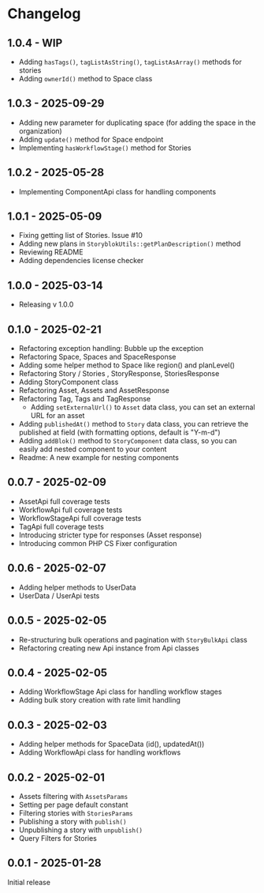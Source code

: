 # Changelog

## 1.0.4 - WIP
- Adding `hasTags()`, `tagListAsString()`, `tagListAsArray()` methods for stories
- Adding `ownerId()` method to Space class

## 1.0.3 - 2025-09-29
- Adding new parameter for duplicating space (for adding the space in the organization)
- Adding `update()` method for Space endpoint
- Implementing `hasWorkflowStage()` method for Stories


## 1.0.2 - 2025-05-28
- Implementing ComponentApi class for handling components

## 1.0.1 - 2025-05-09
- Fixing getting list of Stories. Issue #10
- Adding new plans in `StoryblokUtils::getPlanDescription()` method
- Reviewing README
- Adding dependencies license checker

## 1.0.0 - 2025-03-14
- Releasing v 1.0.0

## 0.1.0 - 2025-02-21
- Refactoring exception handling: Bubble up the exception
- Refactoring Space, Spaces and SpaceResponse
- Adding some helper method to Space like region() and planLevel()
- Refactoring Story / Stories , StoryResponse, StoriesResponse
- Adding StoryComponent class
- Refactoring Asset, Assets and AssetResponse
- Refactoring Tag, Tags and TagResponse
  - Adding `setExternalUrl()` to `Asset` data class, you can set an external URL for an asset
- Adding `publishedAt()` method to `Story` data class, you can retrieve the published at field (with formatting options, default is "Y-m-d")
- Adding `addBlok()` method to `StoryComponent` data class, so you can easily add nested component to your content
- Readme: A new example for nesting components

## 0.0.7 - 2025-02-09

- AssetApi full coverage tests
- WorkflowApi full coverage tests
- WorkflowStageApi full coverage tests
- TagApi full coverage tests
- Introducing stricter type for responses (Asset response)
- Introducing common PHP CS Fixer configuration

## 0.0.6 - 2025-02-07

- Adding helper methods to UserData
- UserData / UserApi tests

## 0.0.5 - 2025-02-05

- Re-structuring bulk operations and pagination with `StoryBulkApi` class
- Refactoring creating new Api instance from Api classes

## 0.0.4 - 2025-02-05

- Adding WorkflowStage Api class for handling workflow stages
- Adding bulk story creation with rate limit handling

## 0.0.3 - 2025-02-03

- Adding helper methods for SpaceData (id(), updatedAt())
- Adding WorkflowApi class for handling workflows

## 0.0.2 - 2025-02-01

- Assets filtering with `AssetsParams`
- Setting per page default constant
- Filtering stories with `StoriesParams`
- Publishing a story with `publish()`
- Unpublishing a story with `unpublish()`
- Query Filters for Stories

## 0.0.1 - 2025-01-28

Initial release
